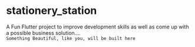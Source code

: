 # stationery_station

A Fun Flutter project to improve development skills as well as come up with a possible business solution....<br>
``` Something Beautiful, like you, will be built here ```
